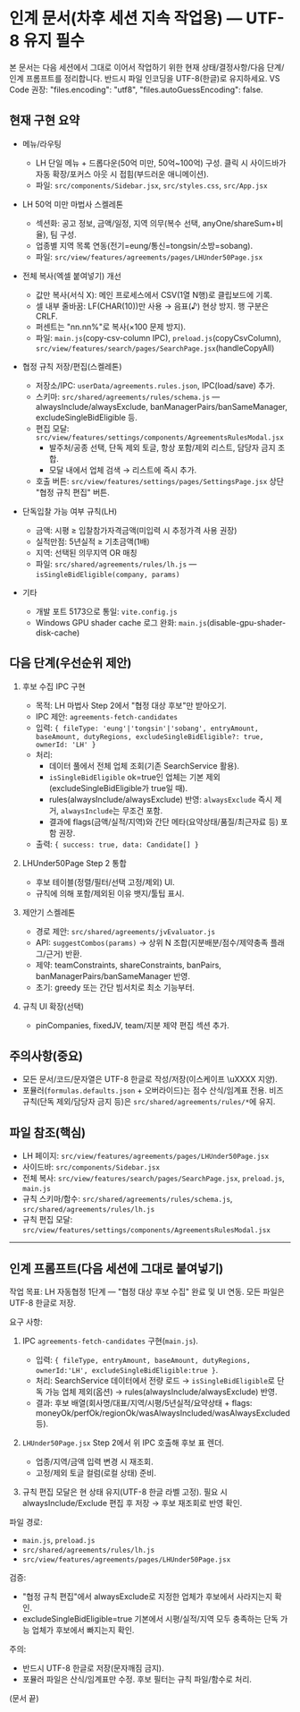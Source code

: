 # 인계 문서(차후 세션 지속 작업용) — UTF-8 유지 필수

본 문서는 다음 세션에서 그대로 이어서 작업하기 위한 현재 상태/결정사항/다음 단계/인계 프롬프트를 정리합니다. 반드시 파일 인코딩을 UTF-8(한글)로 유지하세요. VS Code 권장: "files.encoding": "utf8", "files.autoGuessEncoding": false.

## 현재 구현 요약
- 메뉴/라우팅
  - LH 단일 메뉴 + 드롭다운(50억 미만, 50억~100억) 구성. 클릭 시 사이드바가 자동 확장/포커스 아웃 시 접힘(부드러운 애니메이션).
  - 파일: `src/components/Sidebar.jsx`, `src/styles.css`, `src/App.jsx`

- LH 50억 미만 마법사 스켈레톤
  - 섹션화: 공고 정보, 금액/일정, 지역 의무(복수 선택, anyOne/shareSum+비율), 팀 구성.
  - 업종별 지역 목록 연동(전기=eung/통신=tongsin/소방=sobang).
  - 파일: `src/view/features/agreements/pages/LHUnder50Page.jsx`

- 전체 복사(엑셀 붙여넣기) 개선
  - 값만 복사(서식 X): 메인 프로세스에서 CSV(1열 N행)로 클립보드에 기록.
  - 셀 내부 줄바꿈: LF(CHAR(10))만 사용 → 음표(♪) 현상 방지. 행 구분은 CRLF.
  - 퍼센트는 "nn.nn%"로 복사(×100 문제 방지).
  - 파일: `main.js`(copy-csv-column IPC), `preload.js`(copyCsvColumn), `src/view/features/search/pages/SearchPage.jsx`(handleCopyAll)

- 협정 규칙 저장/편집(스켈레톤)
  - 저장소/IPC: `userData/agreements.rules.json`, IPC(load/save) 추가.
  - 스키마: `src/shared/agreements/rules/schema.js` — alwaysInclude/alwaysExclude, banManagerPairs/banSameManager, excludeSingleBidEligible 등.
  - 편집 모달: `src/view/features/settings/components/AgreementsRulesModal.jsx`
    - 발주처/공종 선택, 단독 제외 토글, 항상 포함/제외 리스트, 담당자 금지 조합.
    - 모달 내에서 업체 검색 → 리스트에 즉시 추가.
  - 호출 버튼: `src/view/features/settings/pages/SettingsPage.jsx` 상단 "협정 규칙 편집" 버튼.

- 단독입찰 가능 여부 규칙(LH)
  - 금액: 시평 ≥ 입찰참가자격금액(미입력 시 추정가격 사용 권장)
  - 실적만점: 5년실적 ≥ 기초금액(1배)
  - 지역: 선택된 의무지역 OR 매칭
  - 파일: `src/shared/agreements/rules/lh.js` — `isSingleBidEligible(company, params)`

- 기타
  - 개발 포트 5173으로 통일: `vite.config.js`
  - Windows GPU shader cache 로그 완화: `main.js`(disable-gpu-shader-disk-cache)

## 다음 단계(우선순위 제안)
1) 후보 수집 IPC 구현
   - 목적: LH 마법사 Step 2에서 "협정 대상 후보"만 받아오기.
   - IPC 제안: `agreements-fetch-candidates`
   - 입력: `{ fileType: 'eung'|'tongsin'|'sobang', entryAmount, baseAmount, dutyRegions, excludeSingleBidEligible?: true, ownerId: 'LH' }`
   - 처리:
     - 데이터 풀에서 전체 업체 조회(기존 SearchService 활용).
     - `isSingleBidEligible` ok=true인 업체는 기본 제외(excludeSingleBidEligible가 true일 때).
     - rules(alwaysInclude/alwaysExclude) 반영: `alwaysExclude` 즉시 제거, `alwaysInclude`는 무조건 포함.
     - 결과에 flags(금액/실적/지역)와 간단 메타(요약상태/품질/최근자료 등) 포함 권장.
   - 출력: `{ success: true, data: Candidate[] }`

2) LHUnder50Page Step 2 통합
   - 후보 테이블(정렬/필터/선택 고정/제외) UI.
   - 규칙에 의해 포함/제외된 이유 뱃지/툴팁 표시.

3) 제안기 스켈레톤
   - 경로 제안: `src/shared/agreements/jvEvaluator.js`
   - API: `suggestCombos(params)` → 상위 N 조합(지분배분/점수/제약충족 플래그/근거) 반환.
   - 제약: teamConstraints, shareConstraints, banPairs, banManagerPairs/banSameManager 반영.
   - 초기: greedy 또는 간단 빔서치로 최소 기능부터.

4) 규칙 UI 확장(선택)
   - pinCompanies, fixedJV, team/지분 제약 편집 섹션 추가.

## 주의사항(중요)
- 모든 문서/코드/문자열은 UTF-8 한글로 작성/저장(이스케이프 \uXXXX 지양).
- 포뮬러(`formulas.defaults.json` + 오버라이드)는 점수 산식/임계표 전용. 비즈 규칙(단독 제외/담당자 금지 등)은 `src/shared/agreements/rules/*`에 유지.

## 파일 참조(핵심)
- LH 페이지: `src/view/features/agreements/pages/LHUnder50Page.jsx`
- 사이드바: `src/components/Sidebar.jsx`
- 전체 복사: `src/view/features/search/pages/SearchPage.jsx`, `preload.js`, `main.js`
- 규칙 스키마/함수: `src/shared/agreements/rules/schema.js`, `src/shared/agreements/rules/lh.js`
- 규칙 편집 모달: `src/view/features/settings/components/AgreementsRulesModal.jsx`

---

## 인계 프롬프트(다음 세션에 그대로 붙여넣기)
작업 목표: LH 자동협정 1단계 — "협정 대상 후보 수집" 완료 및 UI 연동. 모든 파일은 UTF-8 한글로 저장.

요구 사항:
1) IPC `agreements-fetch-candidates` 구현(`main.js`).
   - 입력: `{ fileType, entryAmount, baseAmount, dutyRegions, ownerId:'LH', excludeSingleBidEligible:true }`.
   - 처리: SearchService 데이터에서 전량 로드 → `isSingleBidEligible`로 단독 가능 업체 제외(옵션) → rules(alwaysInclude/alwaysExclude) 반영.
   - 결과: 후보 배열(회사명/대표/지역/시평/5년실적/요약상태 + flags: moneyOk/perfOk/regionOk/wasAlwaysIncluded/wasAlwaysExcluded 등).

2) `LHUnder50Page.jsx` Step 2에서 위 IPC 호출해 후보 표 렌더.
   - 업종/지역/금액 입력 변경 시 재조회.
   - 고정/제외 토글 컬럼(로컬 상태) 준비.

3) 규칙 편집 모달은 현 상태 유지(UTF-8 한글 라벨 고정). 필요 시 alwaysInclude/Exclude 편집 후 저장 → 후보 재조회로 반영 확인.

파일 경로:
- `main.js`, `preload.js`
- `src/shared/agreements/rules/lh.js`
- `src/view/features/agreements/pages/LHUnder50Page.jsx`

검증:
- "협정 규칙 편집"에서 alwaysExclude로 지정한 업체가 후보에서 사라지는지 확인.
- excludeSingleBidEligible=true 기본에서 시평/실적/지역 모두 충족하는 단독 가능 업체가 후보에서 빠지는지 확인.

주의:
- 반드시 UTF-8 한글로 저장(문자깨짐 금지).
- 포뮬러 파일은 산식/임계표만 수정. 후보 필터는 규칙 파일/함수로 처리.

(문서 끝)

